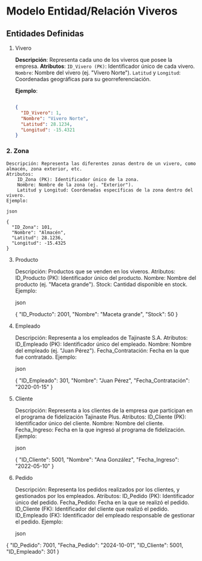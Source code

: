 # Modelo Entidad/Relación Viveros

## Entidades Definidas

1. Vivero

    **Descripción**: Representa cada uno de los viveros que posee la empresa.
    **Atributos**:
        `ID_Vivero (PK)`: Identificador único de cada vivero.
        `Nombre`: Nombre del vivero (ej. "Vivero Norte").
        `Latitud` y `Longitud`: Coordenadas geográficas para su georreferenciación.
    
    **Ejemplo**:
    ```json

    {
      "ID_Vivero": 1,
      "Nombre": "Vivero Norte",
      "Latitud": 28.1234,
      "Longitud": -15.4321
    }
    ```

### 2. Zona

    Descripción: Representa las diferentes zonas dentro de un vivero, como almacén, zona exterior, etc.
    Atributos:
        ID_Zona (PK): Identificador único de la zona.
        Nombre: Nombre de la zona (ej. "Exterior").
        Latitud y Longitud: Coordenadas específicas de la zona dentro del vivero.
    Ejemplo:

    json

    {
      "ID_Zona": 101,
      "Nombre": "Almacén",
      "Latitud": 28.1236,
      "Longitud": -15.4325
    }

3. Producto

    Descripción: Productos que se venden en los viveros.
    Atributos:
        ID_Producto (PK): Identificador único del producto.
        Nombre: Nombre del producto (ej. "Maceta grande").
        Stock: Cantidad disponible en stock.
    Ejemplo:

    json

    {
      "ID_Producto": 2001,
      "Nombre": "Maceta grande",
      "Stock": 50
    }

4. Empleado

    Descripción: Representa a los empleados de Tajinaste S.A.
    Atributos:
        ID_Empleado (PK): Identificador único del empleado.
        Nombre: Nombre del empleado (ej. "Juan Pérez").
        Fecha_Contratación: Fecha en la que fue contratado.
    Ejemplo:

    json

    {
      "ID_Empleado": 301,
      "Nombre": "Juan Pérez",
      "Fecha_Contratación": "2020-01-15"
    }

5. Cliente

    Descripción: Representa a los clientes de la empresa que participan en el programa de fidelización Tajinaste Plus.
    Atributos:
        ID_Cliente (PK): Identificador único del cliente.
        Nombre: Nombre del cliente.
        Fecha_Ingreso: Fecha en la que ingresó al programa de fidelización.
    Ejemplo:

    json

    {
      "ID_Cliente": 5001,
      "Nombre": "Ana González",
      "Fecha_Ingreso": "2022-05-10"
    }

6. Pedido

    Descripción: Representa los pedidos realizados por los clientes, y gestionados por los empleados.
    Atributos:
        ID_Pedido (PK): Identificador único del pedido.
        Fecha_Pedido: Fecha en la que se realizó el pedido.
        ID_Cliente (FK): Identificador del cliente que realizó el pedido.
        ID_Empleado (FK): Identificador del empleado responsable de gestionar el pedido.
    Ejemplo:

    json

{
  "ID_Pedido": 7001,
  "Fecha_Pedido": "2024-10-01",
  "ID_Cliente": 5001,
  "ID_Empleado": 301
}